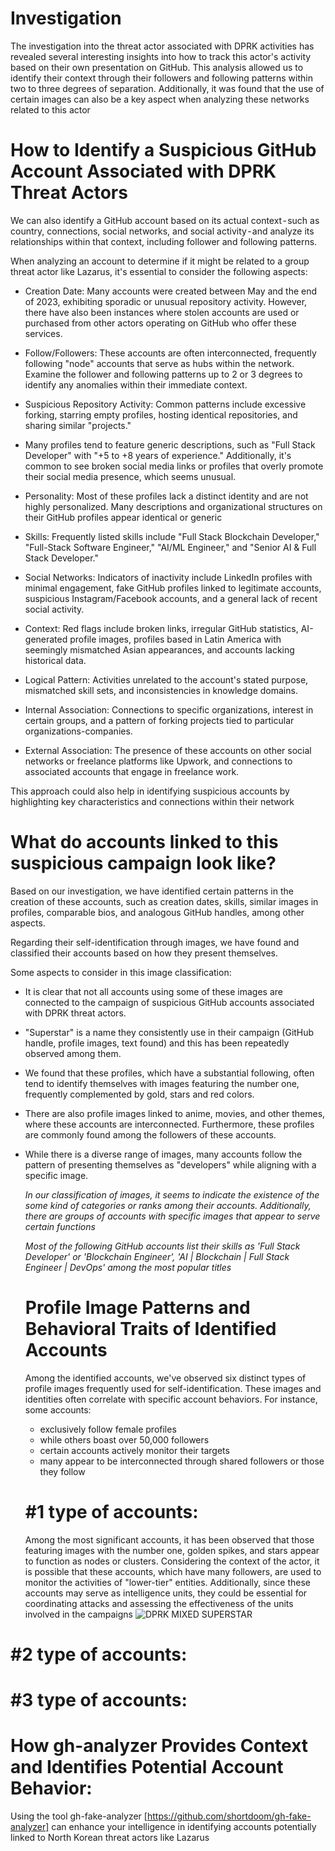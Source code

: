 # Investigation

The investigation into the threat actor associated with DPRK activities has revealed several interesting insights into how to track this actor's activity based on their own presentation on GitHub. This analysis allowed us to identify their context through their followers and following patterns within two to three degrees of separation. Additionally, it was found that the use of certain images can also be a key aspect when analyzing these networks related to this actor

# How to Identify a Suspicious GitHub Account Associated with DPRK Threat Actors
We can also identify a GitHub account based on its actual context - such as country, connections, social networks, and social activity - and analyze its relationships within that context, including follower and following patterns.

When analyzing an account to determine if it might be related to a group threat actor like Lazarus, it's essential to consider the following aspects:

- Creation Date: Many accounts were created between May and the end of 2023, exhibiting sporadic or unusual repository activity. However, there have also been instances where stolen accounts are used or purchased from other actors operating on GitHub who offer these services.
  
- Follow/Followers: These accounts are often interconnected, frequently following "node" accounts that serve as hubs within the network. Examine the follower and following patterns up to 2 or 3 degrees to identify any anomalies within their immediate context.
  
- Suspicious Repository Activity: Common patterns include excessive forking, starring empty profiles, hosting identical repositories, and sharing similar "projects."
  
- Many profiles tend to feature generic descriptions, such as "Full Stack Developer" with "+5 to +8 years of experience." Additionally, it's common to see broken social media links or profiles that overly promote their social media presence, which seems unusual.
  
- Personality: Most of these profiles lack a distinct identity and are not highly personalized. Many descriptions and organizational structures on their GitHub profiles appear identical or generic
  
- Skills: Frequently listed skills include "Full Stack Blockchain Developer," "Full-Stack Software Engineer," "AI/ML Engineer," and "Senior AI & Full Stack Developer."
  
- Social Networks: Indicators of inactivity include LinkedIn profiles with minimal engagement, fake GitHub profiles linked to legitimate accounts, suspicious Instagram/Facebook accounts, and a general lack of recent social activity.
  
- Context: Red flags include broken links, irregular GitHub statistics, AI-generated profile images, profiles based in Latin America with seemingly mismatched Asian appearances, and accounts lacking historical data.
  
- Logical Pattern: Activities unrelated to the account's stated purpose, mismatched skill sets, and inconsistencies in knowledge domains.
  
- Internal Association: Connections to specific organizations, interest in certain groups, and a pattern of forking projects tied to particular organizations-companies.
  
- External Association: The presence of these accounts on other social networks or freelance platforms like Upwork, and connections to associated accounts that engage in freelance work.

This approach could also help in identifying suspicious accounts by highlighting key characteristics and connections within their network

# What do accounts linked to this suspicious campaign look like?

Based on our investigation, we have identified certain patterns in the creation of these accounts, such as creation dates, skills, similar images in profiles, comparable bios, and analogous GitHub handles, among other aspects. 

Regarding their self-identification through images, we have found and classified their accounts based on how they present themselves.

Some aspects to consider in this image classification:

- It is clear that not all accounts using some of these images are connected to the campaign of suspicious GitHub accounts associated with DPRK threat actors.
  
- "Superstar" is a name they consistently use in their campaign (GitHub handle, profile images, text found) and this has been repeatedly observed among them.
  
- We found that these profiles, which have a substantial following, often tend to identify themselves with images featuring the number one, frequently complemented by gold, stars and red colors.
  
- There are also profile images linked to anime, movies, and other themes, where these accounts are interconnected. Furthermore, these profiles are commonly found among the followers of these accounts.
  
- While there is a diverse range of images, many accounts follow the pattern of presenting themselves as "developers" while aligning with a specific image.

  *In our classification of images, it seems to indicate the existence of the some kind of categories or ranks among their accounts. Additionally, there are groups of accounts with specific images that appear to serve certain functions*

  *Most of the following GitHub accounts list their skills as 'Full Stack Developer' or 'Blockchain Engineer', 	'AI | Blockchain | Full Stack Engineer | DevOps'  among the most popular titles*

  # Profile Image Patterns and Behavioral Traits of Identified Accounts

  Among the identified accounts, we've observed six distinct types of profile images frequently used for self-identification. These images and identities often correlate with specific account behaviors. For instance, some accounts:
  
  - exclusively follow female profiles
  - while others boast over 50,000 followers
  - certain accounts actively monitor their targets
  - many appear to be interconnected through shared followers or those they follow

  # #1 type of accounts:

  Among the most significant accounts, it has been observed that those featuring images with the number one, golden spikes, and stars appear to function as nodes or clusters. Considering the context of the actor, it is possible that these accounts, which have many followers, are used to monitor the activities of "lower-tier" entities. Additionally, since these accounts may serve as intelligence units, they could be essential for coordinating attacks and assessing the effectiveness of the units involved in the campaigns
  ![DPRK MIXED SUPERSTAR](https://github.com/user-attachments/assets/85b37086-2e49-4b5c-afaa-22b1fd170134)


 # #2 type of accounts: 

 

 # #3 type of accounts:


# 



  # How gh-analyzer Provides Context and Identifies Potential Account Behavior:

   Using the tool gh-fake-analyzer [https://github.com/shortdoom/gh-fake-analyzer]  can enhance your intelligence in identifying accounts potentially linked to North Korean threat actors like Lazarus
